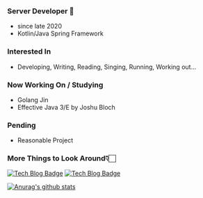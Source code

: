 
### Server Developer 👋
- since late 2020
- Kotlin/Java Spring Framework

### Interested In
- Developing, Writing, Reading, Singing, Running, Working out...

### Now Working On / Studying 
- Golang Jin
- Effective Java 3/E by Joshu Bloch

### Pending
- Reasonable Project

### More Things to Look Around👇🏻
[![Tech Blog Badge](http://img.shields.io/badge/-My%20Private%20Blog-black?style=flat-square&logo=git&link=https://velog.io/@ko-ing)](https://velog.io/@ko-ing)
[![Tech Blog Badge](http://img.shields.io/badge/-Development%20Study-black?style=flat-square&logo=notion&link=https://grizzled-saxophone-561.notion.site/Development-Study-15d76597f72648f8bcb035344f92d9ab)](https://grizzled-saxophone-561.notion.site/Development-Study-15d76597f72648f8bcb035344f92d9ab)

[![Anurag's github stats](https://github-readme-stats.vercel.app/api?username=ko-ing)](https://github.com/anuraghazra/github-readme-stats)

<!--
**ko-ing/ko-ing** is a ✨ _special_ ✨ repository because its `README.md` (this file) appears on your GitHub profile.

Here are some ideas to get you started:

- 🔭 I’m currently working on ...
- 🌱 I’m currently learning ...
- 👯 I’m looking to collaborate on ...
- 🤔 I’m looking for help with ...
- 💬 Ask me about ...
- 📫 How to reach me: ...
- 😄 Pronouns: ...
- ⚡ Fun fact: ...
-->

